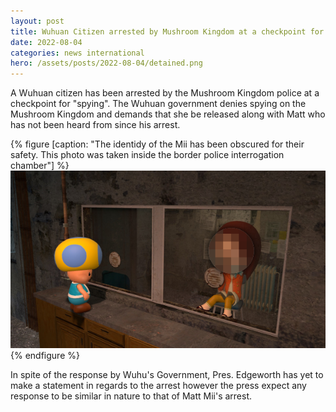 ```yaml
---
layout: post
title: Wuhuan Citizen arrested by Mushroom Kingdom at a checkpoint for spying allegations
date: 2022-08-04
categories: news international
hero: /assets/posts/2022-08-04/detained.png
---
```


A Wuhuan citizen has been arrested by the Mushroom Kingdom police at a checkpoint for "spying". The Wuhuan government denies spying on the Mushroom Kingdom and demands that she be released along with Matt who has not been heard from since his arrest.

{% figure [caption: "The identidy of the Mii has been obscured for their safety. This photo was taken inside the border police interrogation chamber"] %}
![The identidy of the Mii has been obscured for their safety. This photo was taken inside the border police interrogation chamber](/assets/posts/2022-08-04/detained.png)
{% endfigure %}

In spite of the response by Wuhu's Government, Pres. Edgeworth has yet to make a statement in regards to the arrest however the press expect any response to be similar in nature to that of Matt Mii's arrest.
